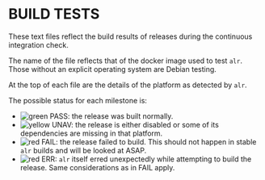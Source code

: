 # BUILD TESTS

These text files reflect the build results of releases during the continuous integration check.

The name of the file reflects that of the docker image used to test `alr`. Those without an explicit operating system are Debian testing.

At the top of each file are the details of the platform as detected by `alr`.

The possible status for each milestone is:

- ![green](https://placehold.it/8/00aa00/000000?text=+) PASS: the release was built normally.
- ![yellow](https://placehold.it/8/ffbb00/000000?text=+) UNAV: the release is either disabled or some of its dependencies are missing in that platform.
- ![red](https://placehold.it/8/ff0000/000000?text=+) FAIL: the release failed to build. This should not happen in stable `alr` builds and will be looked at ASAP.
- ![red](https://placehold.it/8/ff0000/000000?text=+) ERR: `alr` itself erred unexpectedly while attempting to build the release. Same considerations as in FAIL apply.
